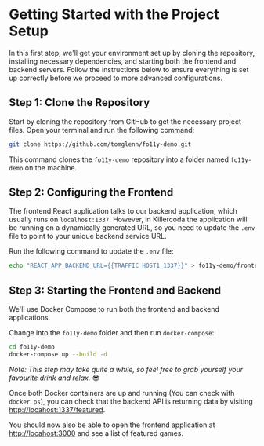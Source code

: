 # Getting Started with the Project Setup

In this first step, we'll get your environment set up by cloning the repository, installing necessary dependencies, and starting both the frontend and backend servers. Follow the instructions below to ensure everything is set up correctly before we proceed to more advanced configurations.

## Step 1: Clone the Repository

Start by cloning the repository from GitHub to get the necessary project files. Open your terminal and run the following command:

```bash
git clone https://github.com/tomglenn/fo11y-demo.git
```

This command clones the `fo11y-demo` repository into a folder named `fo11y-demo` on the machine.

## Step 2: Configuring the Frontend

The frontend React application talks to our backend application, which usually runs on `localhost:1337`. However, in Killercoda the application will be running on a dynamically generated URL, so you need to update the `.env` file to point to your unique backend service URL.

Run the following command to update the `.env` file:

```bash
echo "REACT_APP_BACKEND_URL={{TRAFFIC_HOST1_1337}}" > fo11y-demo/frontend/.env
```

## Step 3: Starting the Frontend and Backend

We'll use Docker Compose to run both the frontend and backend applications.

Change into the `fo11y-demo` folder and then run `docker-compose`:

```bash
cd fo11y-demo
docker-compose up --build -d
```

*Note: This step may take quite a while, so feel free to grab yourself your favourite drink and relax.* 😎

Once both Docker containers are up and running (You can check with `docker ps`), you can check that the backend API is returning data by visiting [http://locahost:1337/featured]({{TRAFFIC_HOST1_1337}}/featured).

You should now also be able to open the frontend application at [http://locahost:3000]({{TRAFFIC_HOST1_3000}}) and see a list of featured games.